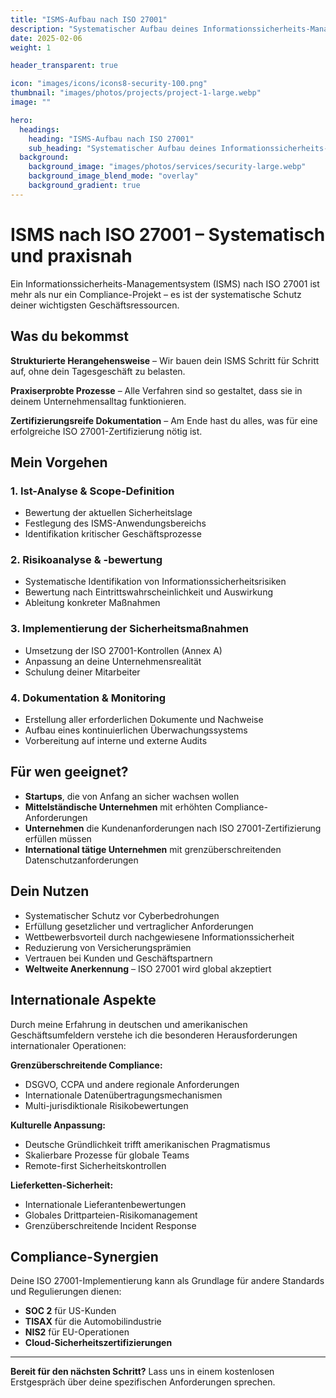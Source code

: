 ```yaml
---
title: "ISMS-Aufbau nach ISO 27001"
description: "Systematischer Aufbau deines Informationssicherheits-Managementsystems – von der Risikoanalyse bis zur erfolgreichen Zertifizierung."
date: 2025-02-06
weight: 1

header_transparent: true

icon: "images/icons/icons8-security-100.png"
thumbnail: "images/photos/projects/project-1-large.webp"
image: ""

hero:
  headings:
    heading: "ISMS-Aufbau nach ISO 27001"
    sub_heading: "Systematischer Aufbau deines Informationssicherheits-Managementsystems – von der Risikoanalyse bis zur erfolgreichen Zertifizierung."
  background:
    background_image: "images/photos/services/security-large.webp"
    background_image_blend_mode: "overlay"
    background_gradient: true
---
```


# ISMS nach ISO 27001 – Systematisch und praxisnah

Ein Informationssicherheits-Managementsystem (ISMS) nach ISO 27001 ist mehr als nur ein Compliance-Projekt – es ist der systematische Schutz deiner wichtigsten Geschäftsressourcen.

## Was du bekommst

**Strukturierte Herangehensweise** – Wir bauen dein ISMS Schritt für Schritt auf, ohne dein Tagesgeschäft zu belasten.

**Praxiserprobte Prozesse** – Alle Verfahren sind so gestaltet, dass sie in deinem Unternehmensalltag funktionieren.

**Zertifizierungsreife Dokumentation** – Am Ende hast du alles, was für eine erfolgreiche ISO 27001-Zertifizierung nötig ist.

## Mein Vorgehen

### 1. Ist-Analyse & Scope-Definition
- Bewertung der aktuellen Sicherheitslage
- Festlegung des ISMS-Anwendungsbereichs
- Identifikation kritischer Geschäftsprozesse

### 2. Risikoanalyse & -bewertung
- Systematische Identifikation von Informationssicherheitsrisiken
- Bewertung nach Eintrittswahrscheinlichkeit und Auswirkung
- Ableitung konkreter Maßnahmen

### 3. Implementierung der Sicherheitsmaßnahmen
- Umsetzung der ISO 27001-Kontrollen (Annex A)
- Anpassung an deine Unternehmensrealität
- Schulung deiner Mitarbeiter

### 4. Dokumentation & Monitoring
- Erstellung aller erforderlichen Dokumente und Nachweise
- Aufbau eines kontinuierlichen Überwachungssystems
- Vorbereitung auf interne und externe Audits

## Für wen geeignet?

- **Startups**, die von Anfang an sicher wachsen wollen
- **Mittelständische Unternehmen** mit erhöhten Compliance-Anforderungen
- **Unternehmen** die Kundenanforderungen nach ISO 27001-Zertifizierung erfüllen müssen
- **International tätige Unternehmen** mit grenzüberschreitenden Datenschutzanforderungen

## Dein Nutzen

- Systematischer Schutz vor Cyberbedrohungen
- Erfüllung gesetzlicher und vertraglicher Anforderungen
- Wettbewerbsvorteil durch nachgewiesene Informationssicherheit
- Reduzierung von Versicherungsprämien
- Vertrauen bei Kunden und Geschäftspartnern
- **Weltweite Anerkennung** – ISO 27001 wird global akzeptiert

## Internationale Aspekte

Durch meine Erfahrung in deutschen und amerikanischen Geschäftsumfeldern verstehe ich die besonderen Herausforderungen internationaler Operationen:

**Grenzüberschreitende Compliance:**
- DSGVO, CCPA und andere regionale Anforderungen
- Internationale Datenübertragungsmechanismen
- Multi-jurisdiktionale Risikobewertungen

**Kulturelle Anpassung:**
- Deutsche Gründlichkeit trifft amerikanischen Pragmatismus
- Skalierbare Prozesse für globale Teams
- Remote-first Sicherheitskontrollen

**Lieferketten-Sicherheit:**
- Internationale Lieferantenbewertungen
- Globales Drittparteien-Risikomanagement
- Grenzüberschreitende Incident Response

## Compliance-Synergien

Deine ISO 27001-Implementierung kann als Grundlage für andere Standards und Regulierungen dienen:
- **SOC 2** für US-Kunden
- **TISAX** für die Automobilindustrie
- **NIS2** für EU-Operationen
- **Cloud-Sicherheitszertifizierungen**

---

**Bereit für den nächsten Schritt?** Lass uns in einem kostenlosen Erstgespräch über deine spezifischen Anforderungen sprechen.